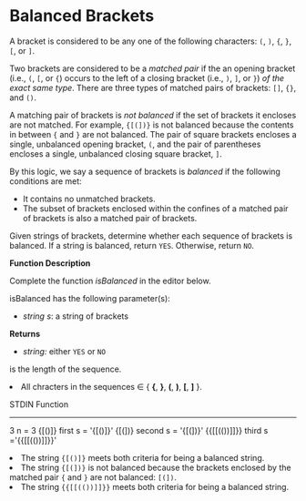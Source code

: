 # Balanced Brackets

<p>A bracket is considered to be any one of the following characters: <code>(</code>, <code>)</code>, <code>{</code>, <code>}</code>, <code>[</code>, or <code>]</code>. </p>

<p>Two brackets are considered to be a <em>matched pair</em> if the an opening bracket (i.e., <code>(</code>, <code>[</code>, or <code>{</code>) occurs to the left of a closing bracket (i.e., <code>)</code>, <code>]</code>, or <code>}</code>) <em>of the exact same type</em>. There are three types of matched pairs of brackets: <code>[]</code>, <code>{}</code>, and <code>()</code>.</p>

<p>A matching pair of brackets is <em>not balanced</em> if the set of brackets it encloses are not matched. For example, <code>{[(])}</code> is not balanced because the contents in between <code>{</code> and <code>}</code> are not balanced. The pair of square brackets encloses a single, unbalanced opening bracket, <code>(</code>, and the pair of parentheses encloses a single, unbalanced closing square bracket, <code>]</code>.</p>

<p>By this logic, we say a sequence of brackets is <em>balanced</em> if the following conditions are met:</p>

<ul>
<li>It contains no unmatched brackets.</li>
<li>The subset of brackets enclosed within the confines of a matched pair of brackets  is also a matched pair of brackets.</li>
</ul>

<p>Given strings of brackets, determine whether each sequence of brackets is balanced. If a string is balanced, return <code>YES</code>.  Otherwise, return <code>NO</code>.  </p>

<p><strong>Function Description</strong>  </p>

<p>Complete the function <em>isBalanced</em> in the editor below.   </p>

<p>isBalanced has the following parameter(s):</p>

<ul>
<li><em>string s</em>: a string of brackets   </li>
</ul>

<p><strong>Returns</strong>   </p>

<ul>
<li><em>string:</em> either <code>YES</code> or <code>NO</code>  </li>
</ul></div></div></div>

is the length of the sequence.  </li>
<li>All chracters in the sequences ∈ { <strong>{</strong>, <strong>}</strong>, <strong>(</strong>, <strong>)</strong>, <strong>[</strong>, <strong>]</strong> }.</li>

STDIN           Function
-----           --------
3               n = 3
{[()]}          first s = '{[()]}'
{[(])}          second s = '{[(])}'
{{[[(())]]}}    third s ='{{[[(())]]}}'
<li>The string <code>{[()]}</code> meets both criteria for being a balanced string. </li>
<li>The string <code>{[(])}</code> is not balanced because the brackets enclosed by the matched pair <code>{</code> and <code>}</code> are not balanced: <code>[(])</code>.      </li>
<li>The string <code>{{[[(())]]}}</code> meets both criteria for being a balanced string.   </li>
</ol></div></div></div></div></div></div>
